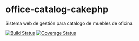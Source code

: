 office-catalog-cakephp
======================

Sistema web de gestión para catalogo de muebles de oficina.

[![Build Status](https://travis-ci.org/tranfuga25s/office-catalog-cakephp.svg?branch=LaOficinaMuebles1.0)](https://travis-ci.org/tranfuga25s/office-catalog-cakephp)
[![Coverage Status](https://coveralls.io/repos/tranfuga25s/office-catalog-cakephp/badge.png)](https://coveralls.io/r/tranfuga25s/office-catalog-cakephp)
